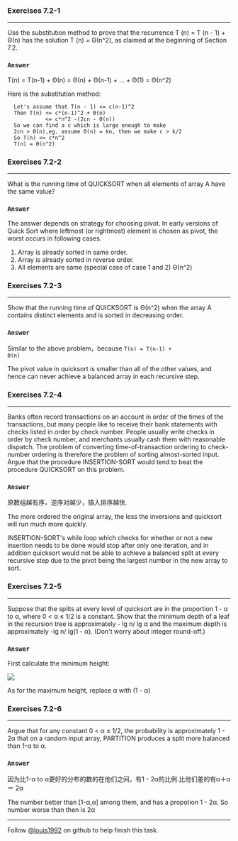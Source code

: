 ### Exercises 7.2-1
***
Use the substitution method to prove that the recurrence T (n) = T (n - 1) + Θ(n) has the
solution T (n) = Θ(n^2), as claimed at the beginning of Section 7.2.

### `Answer`
T(n) = T(n-1) + Θ(n) = Θ(n) + Θ(n-1) + ... + Θ(1) = Θ(n^2)

Here is the substitution method:
```
  Let's assume that T(n - 1) <= c(n-1)^2
  Then T(n) <= c*(n-1)^2 + Θ(n)
            <= c*n^2 -(2cn - Θ(n))
  So we can find a c which is large enough to make
  2cn > Θ(n),eg. assume Θ(n) = kn, then we make c > k/2
  So T(n) <= c*n^2
  T(n) = Θ(n^2)
```

### Exercises 7.2-2
***
What is the running time of QUICKSORT when all elements of array A have the same value?

### `Answer`
The answer depends on strategy for choosing pivot. In early versions of Quick Sort where leftmost (or rightmost) element is chosen as pivot, the worst occurs in following cases.

1) Array is already sorted in same order.
2) Array is already sorted in reverse order.
3) All elements are same (special case of case 1 and 2)
Θ(n^2)

### Exercises 7.2-3
***
Show that the running time of QUICKSORT is Θ(n^2) when the array A contains distinct elements and is sorted in decreasing order.

### `Answer`
Similar to the above problem，because <code>T(n) = T(n-1) + Θ(n)</code>

The pivot value in quicksort is smaller than all of the other values, and hence can never achieve a balanced array in each recursive step.

### Exercises 7.2-4
***
Banks often record transactions on an account in order of the times of the transactions, but many people like to receive their bank statements with checks listed in order by check number. People usually write checks in order by check number, and merchants usually cash them with reasonable dispatch. The problem of converting time-of-transaction ordering to check-number ordering is therefore the problem of sorting almost-sorted input. Argue that the procedure INSERTION-SORT would tend to beat the procedure QUICKSORT on this problem.

### `Answer`
原数组越有序，逆序对越少，插入排序越快.

The more ordered the original array, the less the inversions and quicksort will run much more quickly.

INSERTION-SORT's while loop which checks for whether or not a new insertion needs to be done would stop after only one iteration, and in addition quicksort would not be able to achieve a balanced split at every recursive step due to the pivot being the largest number in the new array to sort.

### Exercises 7.2-5
***
Suppose that the splits at every level of quicksort are in the proportion 1 - α to α, where 0 < α ≤ 1/2 is a constant. Show that the minimum depth of a leaf in the recursion tree is approximately - lg n/ lg α and the maximum depth is approximately -lg n/ lg(1 - α). (Don't worry about integer round-off.)

### `Answer`
First calculate the minimum height:

![](http://latex.codecogs.com/gif.latex?%20n\\alpha^x%20\\le%201%20\\Rightarrow%20%20x%20\\ge%20\\log_{\\alpha}{\\frac{1}{n}}%20\\\\%20\\log_{\\alpha}{\\frac{1}{n}}%20%20=%20-\\log_{\\alpha}{n}%20=%20-\\frac{\\lg{n}}{\\lg{\\alpha}})

As for the maximum height, replace α with (1 - α)

### Exercises 7.2-6
***
Argue that for any constant 0 < α ≤ 1/2, the probability is approximately 1 - 2α that on a
random input array, PARTITION produces a split more balanced than 1-α to α.


### `Answer`
因为比1-α to α更好的分布的数的在他们之间，有1 - 2α的比例.比他们差的有α＋α ＝ 2α

The number better than [1-α,α] among them, and has a propotion 1 - 2α. So number worse than then is 2α

***
Follow [@louis1992](https://github.com/gzc) on github to help finish this task.

